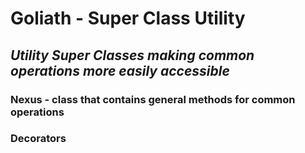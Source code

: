 # **Goliath - Super Class Utility**

## _Utility Super Classes making common operations more easily accessible_

### Nexus - class that contains general methods for common operations

### Decorators
